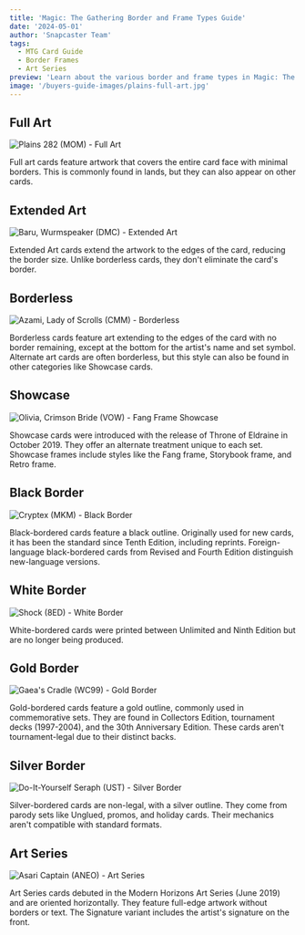```yaml
---
title: 'Magic: The Gathering Border and Frame Types Guide'
date: '2024-05-01'
author: 'Snapcaster Team'
tags:
  - MTG Card Guide
  - Border Frames
  - Art Series
preview: 'Learn about the various border and frame types in Magic: The Gathering, from Full Art to Art Series.'
image: '/buyers-guide-images/plains-full-art.jpg'
---
```


## Full Art

![Plains 282 (MOM) - Full Art](/buyers-guide-images/plains-full-art.jpg)

Full art cards feature artwork that covers the entire card face with minimal borders. This is commonly found in lands, but they can also appear on other cards.

## Extended Art

![Baru, Wurmspeaker (DMC) - Extended Art](/buyers-guide-images/baru-extended.jpg)

Extended Art cards extend the artwork to the edges of the card, reducing the border size. Unlike borderless cards, they don't eliminate the card's border.

## Borderless

![Azami, Lady of Scrolls (CMM) - Borderless](/buyers-guide-images/azami-borderless.jpg)

Borderless cards feature art extending to the edges of the card with no border remaining, except at the bottom for the artist's name and set symbol. Alternate art cards are often borderless, but this style can also be found in other categories like Showcase cards.

## Showcase

![Olivia, Crimson Bride (VOW) - Fang Frame Showcase](/buyers-guide-images/olivia-fang-frame.jpg)

Showcase cards were introduced with the release of Throne of Eldraine in October 2019. They offer an alternate treatment unique to each set. Showcase frames include styles like the Fang frame, Storybook frame, and Retro frame.

## Black Border

![Cryptex (MKM) - Black Border](/buyers-guide-images/cryptex-black-border.jpg)

Black-bordered cards feature a black outline. Originally used for new cards, it has been the standard since Tenth Edition, including reprints. Foreign-language black-bordered cards from Revised and Fourth Edition distinguish new-language versions.

## White Border

![Shock (8ED) - White Border](/buyers-guide-images/shock-white-border.jpg)

White-bordered cards were printed between Unlimited and Ninth Edition but are no longer being produced.

## Gold Border

![Gaea's Cradle (WC99) - Gold Border](/buyers-guide-images/gaeas-gold-border.jpg)

Gold-bordered cards feature a gold outline, commonly used in commemorative sets. They are found in Collectors Edition, tournament decks (1997-2004), and the 30th Anniversary Edition. These cards aren't tournament-legal due to their distinct backs.

## Silver Border

![Do-It-Yourself Seraph (UST) - Silver Border](/buyers-guide-images/seraph-silver-border.jpg)

Silver-bordered cards are non-legal, with a silver outline. They come from parody sets like Unglued, promos, and holiday cards. Their mechanics aren't compatible with standard formats.

## Art Series

![Asari Captain (ANEO) - Art Series](/buyers-guide-images/asari-art-series.jpg)

Art Series cards debuted in the Modern Horizons Art Series (June 2019) and are oriented horizontally. They feature full-edge artwork without borders or text. The Signature variant includes the artist's signature on the front.
